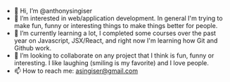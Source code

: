 - 👋 Hi, I’m @anthonysingiser
- 👀 I’m interested in web/application development. In general I'm trying to make fun, funny or interesting things to make things better for people.
- 🌱 I’m currently learning a lot, I completed some courses over the past year on Javascript, JSX/React, and right now I'm learning how Git and Github work. 
- 💞️ I’m looking to collaborate on any project that I think is fun, funny or interesting. I like laughing (smiling is my favorite) and I love people. 
- 📫 How to reach me: asingiser@gmail.com

